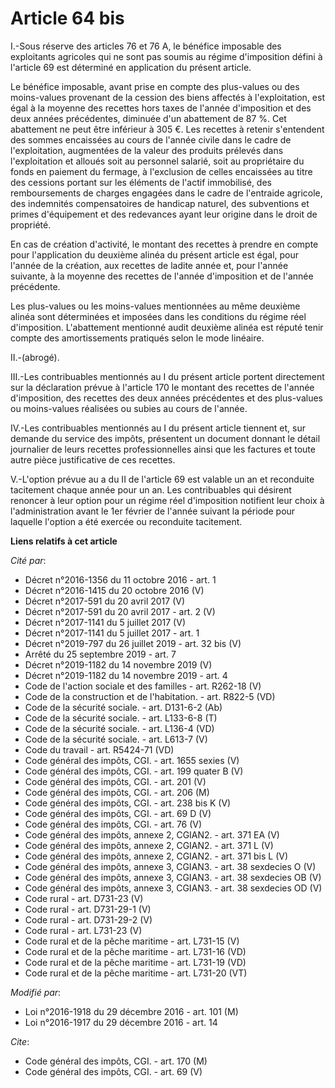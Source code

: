 # Article 64 bis

I.-Sous réserve des articles 76 et 76 A, le bénéfice imposable des exploitants agricoles qui ne sont pas soumis au régime
d'imposition défini à l'article 69 est déterminé en application du présent article. 

Le bénéfice imposable, avant prise en compte des plus-values ou des moins-values provenant de la cession des biens affectés à
l'exploitation, est égal à la moyenne des recettes hors taxes de l'année d'imposition et des deux années précédentes,
diminuée d'un abattement de 87 %. Cet abattement ne peut être inférieur à 305 €. Les recettes à retenir s'entendent des
sommes encaissées au cours de l'année civile dans le cadre de l'exploitation, augmentées de la valeur des produits prélevés
dans l'exploitation et alloués soit au personnel salarié, soit au propriétaire du fonds en paiement du fermage, à l'exclusion
de celles encaissées au titre des cessions portant sur les éléments de l'actif immobilisé, des remboursements de charges
engagées dans le cadre de l'entraide agricole, des indemnités compensatoires de handicap naturel, des subventions et primes
d'équipement et des redevances ayant leur origine dans le droit de propriété. 

En cas de création d'activité, le montant des recettes à prendre en compte pour l'application du deuxième alinéa du présent
article est égal, pour l'année de la création, aux recettes de ladite année et, pour l'année suivante, à la moyenne des
recettes de l'année d'imposition et de l'année précédente. 

Les plus-values ou les moins-values mentionnées au même deuxième alinéa sont déterminées et imposées dans les conditions du
régime réel d'imposition. L'abattement mentionné audit deuxième alinéa est réputé tenir compte des amortissements pratiqués
selon le mode linéaire. 

II.-(abrogé). 

III.-Les contribuables mentionnés au I du présent article portent directement sur la déclaration prévue à l'article 170 le
montant des recettes de l'année d'imposition, des recettes des deux années précédentes et des plus-values ou moins-values
réalisées ou subies au cours de l'année. 

IV.-Les contribuables mentionnés au I du présent article tiennent et, sur demande du service des impôts, présentent un
document donnant le détail journalier de leurs recettes professionnelles ainsi que les factures et toute autre pièce
justificative de ces recettes. 

V.-L'option prévue au a du II de l'article 69 est valable un an et reconduite tacitement chaque année pour un an. Les
contribuables qui désirent renoncer à leur option pour un régime réel d'imposition notifient leur choix à l'administration
avant le 1er février de l'année suivant la période pour laquelle l'option a été exercée ou reconduite tacitement.

**Liens relatifs à cet article**

_Cité par_:

  - Décret n°2016-1356 du 11 octobre 2016 - art. 1
  - Décret n°2016-1415 du 20 octobre 2016 (V)
  - Décret n°2017-591 du 20 avril 2017 (V)
  - Décret n°2017-591 du 20 avril 2017 - art. 2 (V)
  - Décret n°2017-1141 du 5 juillet 2017 (V)
  - Décret n°2017-1141 du 5 juillet 2017 - art. 1
  - Décret n°2019-797 du 26 juillet 2019 - art. 32 bis (V)
  - Arrêté du 25 septembre 2019 - art. 7
  - Décret n°2019-1182 du 14 novembre 2019 (V)
  - Décret n°2019-1182 du 14 novembre 2019 - art. 4
  - Code de l'action sociale et des familles - art. R262-18 (V)
  - Code de la construction et de l'habitation. - art. R822-5 (VD)
  - Code de la sécurité sociale. - art. D131-6-2 (Ab)
  - Code de la sécurité sociale. - art. L133-6-8 (T)
  - Code de la sécurité sociale. - art. L136-4 (VD)
  - Code de la sécurité sociale. - art. L613-7 (V)
  - Code du travail - art. R5424-71 (VD)
  - Code général des impôts, CGI. - art. 1655 sexies (V)
  - Code général des impôts, CGI. - art. 199 quater B (V)
  - Code général des impôts, CGI. - art. 201 (V)
  - Code général des impôts, CGI. - art. 206 (M)
  - Code général des impôts, CGI. - art. 238 bis K (V)
  - Code général des impôts, CGI. - art. 69 D (V)
  - Code général des impôts, CGI. - art. 76 (V)
  - Code général des impôts, annexe 2, CGIAN2. - art. 371 EA (V)
  - Code général des impôts, annexe 2, CGIAN2. - art. 371 L (V)
  - Code général des impôts, annexe 2, CGIAN2. - art. 371 bis L (V)
  - Code général des impôts, annexe 3, CGIAN3. - art. 38 sexdecies O (V)
  - Code général des impôts, annexe 3, CGIAN3. - art. 38 sexdecies OB (V)
  - Code général des impôts, annexe 3, CGIAN3. - art. 38 sexdecies OD (V)
  - Code rural - art. D731-23 (V)
  - Code rural - art. D731-29-1 (V)
  - Code rural - art. D731-29-2 (V)
  - Code rural - art. L731-23 (V)
  - Code rural et de la pêche maritime - art. L731-15 (V)
  - Code rural et de la pêche maritime - art. L731-16 (VD)
  - Code rural et de la pêche maritime - art. L731-19 (VD)
  - Code rural et de la pêche maritime - art. L731-20 (VT)

_Modifié par_:

  - Loi n°2016-1918 du 29 décembre 2016 - art. 101 (M)
  - Loi n°2016-1917 du 29 décembre 2016 - art. 14

_Cite_:

  - Code général des impôts, CGI. - art. 170 (M)
  - Code général des impôts, CGI. - art. 69 (V)
